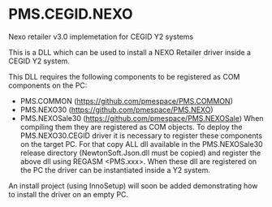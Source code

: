 # PMS.CEGID.NEXO
Nexo retailer v3.0 implemetation for CEGID Y2 systems

This is a DLL which can be used to install a NEXO Retailer driver inside a CEGID Y2 system.

This DLL requires the following components to be registered as COM components on the PC:
- PMS.COMMON (https://github.com/pmespace/PMS.COMMON)
- PMS.NEXO30 (https://github.com/pmespace/PMS.NEXO)
- PMS.NEXOSale30 (https://github.com/pmespace/PMS.NEXOSale)
When compiling them they are registered as COM objects.
To deploy the PMS.NEXO30.CEGID driver it is necessary to register these components on the target PC. For that copy ALL dll available in the PMS.NEXOSale30 release directory (NewtonSoft.Json.dll must be copied) and register the above dll using REGASM <PMS.xxx>.
When these dll are registered on the PC the driver can be instantiated inside a Y2 system.

An install project (using InnoSetup) will soon be added demonstrating how to install the driver on an empty PC.
